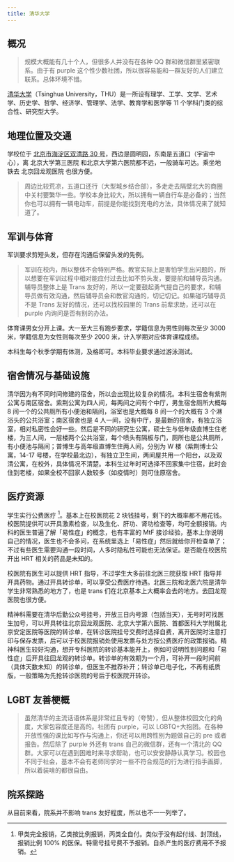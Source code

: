 ```yaml
---
title: 清华大学
---
```


## 概况

> 规模大概能有几十个人，但很多人并没有在各种 QQ 群和微信群里紧密联系。由于有 purple 这个性少数社团，所以很容易能和一群友好的人们建立联系。总体环境不错。

[清华大学](https://www.tsinghua.edu.cn)（Tsinghua University，THU）是一所设有理学、工学、文学、艺术学、历史学、哲学、经济学、管理学、法学、教育学和医学等 11 个学科门类的综合性、研究型大学。

## 地理位置及交通

学校位于 [北京市海淀区双清路 30 号](https://amap.com/place/B000A7BD6C)，西边是圆明园，东南是五道口（宇宙中心），离 北京大学第三医院 和北京大学第六医院都不远，一般骑车可达。乘坐地铁去 北京回龙观医院 也很方便。

> 周边比较荒凉，五道口还行（大型城乡结合部），多走走去隔壁北大的商圈中关村要繁华一些。学校本身比较大，所以拥有一辆自行车是必备的；当然你也可以拥有一辆电动车，前提是你能找到充电的方法，具体情况来了就知道了。

## 军训与体育

军训要求剪短头发，但存在沟通后保留头发的先例。

> 军训在校内，所以整体不会特别严格。教官实际上是害怕学生出问题的，所以想要在军训过程中相对能应付过去比如不剪头发，要提前和辅导员沟通。辅导员整体上是 Trans 友好的，所以一定要鼓起勇气提自己的要求，和辅导员做有效沟通，然后辅导员会和教官沟通的，切记切记。如果碰巧辅导员不是 Trans 友好的情况，还可以找校园里的 Trans 前辈求助，还可以在 purple 内询问是否有别的办法。

体育课男女分开上课。大一至大三有跑步要求，学籍信息为男性则每次至少 3000 米，学籍信息为女性则每次至少 2000 米，计入学期对应体育课程成绩。

本科生每个秋季学期有体测，及格即可。本科毕业要求通过游泳测试。

## 宿舍情况与基础设施

清华因为有不同时间修建的宿舍，所以会出现比较复杂的情况。本科生宿舍有紫荆公寓与南区宿舍。紫荆公寓为四人间，每两间之间有个中厅，男生宿舍厕所大概每 8 间一个的公共厕所有小便池和隔间，浴室也是大概每 8 间一个的大概有 3 个淋浴头的公共浴室；南区宿舍也是 4 人一间，没有中厅，是最新的宿舍，有独立浴室，相对私密性会好一些。然后是不同的研究生公寓，硕士生与低年级直博生住老楼，为三人间，一层楼两个公共浴室，每个喷头有隔板与门，厕所也是公共厕所，有小便池与隔间；普博生与高年级直博生住两人间，分别为 W 楼（紫荆博士公寓，14-17 号楼，在学校最北边），有独立卫生间，两间屋共用一个阳台，以及双清公寓，在校外，具体情况不清楚。本科生过年时可选择不回家集中住宿，此时会住到老楼，如果全校不回家人数较多（如疫情时）则可住原宿舍。

## 医疗资源

学生实行公费医疗 [^1]。基本上在校医院花 2 块钱挂号，剩下的大概率都不用花钱。校医院提供可以开具激素检查，以及生化、肝功、肾功检查等，均可全额报销。内科的医生普遍了解「易性症」的概念，也有丰富的 MtF 接诊经验，基本上你说明自己的情况，医生也不会多问，在系统里选上「易性症」然后就给你开检查单了；不过有些医生需要沟通一段时间，人多时隐私性可能也无法保证。是否能在校医院开出 HRT 相关的药品是未知的。

校医院有医生可以提供 HRT 指导，不过学生大多前往北医三院获取 HRT 指导并开具药物。通过开具转诊单，可以享受公费医疗待遇。北医三院和北医六院是清华学生非常熟悉的地方了，也是 trans 们在北京基本上大概率会去的地方。去回龙观医院也很方便。

精神科需要在清华后勤公众号挂号，开放三日内号源（包括当天），无号时可找医生加号，可以开具转往北京回龙观医院、北京大学第六医院、首都医科大学附属北京安定医院等医院的转诊单，在转诊医院挂号交费时选择自费，离开医院时注意打印与保存发票，后可以于校医院报销处使用发票与处方按公费医疗的政策报销。精神科医生较好沟通，想开专科医院的转诊基本能开上，例如可说明性别问题和「易性症」后开具往回龙观的转诊单。转诊单的有效期为一个月，可补开一段时间前（具体天数未知）的转诊单，但医生不推荐补开；转诊单已电子化，不再有纸质版，一般策略为先抢转诊医院的号后于校医院开转诊。

## LGBT 友善梗概

> 虽然清华的主流话语体系是非常红且专的（夸赞），但从整体校园文化的角度，大家包容度还是高的。社团有 purple，可以 LGBTQ+大抱团。在各种开放性强的课比如写作与沟通上，你还可以用跨性别为题做自己的 pre 或者报告。然后除了 purple 外还有 trans 自己的微信群，还有一个清北的 QQ 群。大家可以在遇到困难时来寻求帮助，也可以安安静静认真学习。校园也不同于社会，基本不会有老师同学对一些不符合规范的行为进行指手画脚，所以着装啥的都很自由。

## 院系探路

从目前来看，院系并不影响 trans 友好程度，所以也不一一列举了。

[^1]: 甲类完全报销，乙类按比例报销，丙类全自付。类似于没有起付线、封顶线，报销比例 100% 的医保。特需号挂号费不予报销。自杀产生的医疗费用不予报销。
